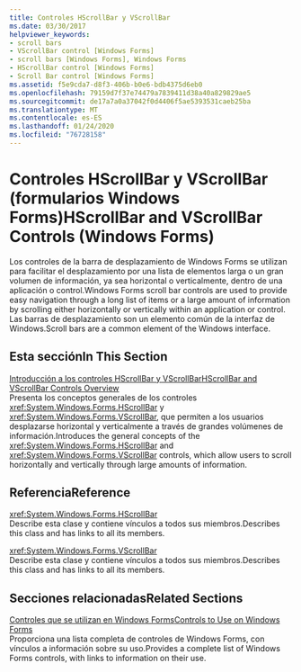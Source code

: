 ```yaml
---
title: Controles HScrollBar y VScrollBar
ms.date: 03/30/2017
helpviewer_keywords:
- scroll bars
- VScrollBar control [Windows Forms]
- scroll bars [Windows Forms], Windows Forms
- HScrollBar control [Windows Forms]
- Scroll Bar control [Windows Forms]
ms.assetid: f5e9cda7-d8f3-406b-b0e6-bdb4375d6eb0
ms.openlocfilehash: 79159d7f37e74479a7839411d38a40a829829ae5
ms.sourcegitcommit: de17a7a0a37042f0d4406f5ae5393531caeb25ba
ms.translationtype: MT
ms.contentlocale: es-ES
ms.lasthandoff: 01/24/2020
ms.locfileid: "76728158"
---
```

# <a name="hscrollbar-and-vscrollbar-controls-windows-forms"></a><span data-ttu-id="4cdf7-102">Controles HScrollBar y VScrollBar (formularios Windows Forms)</span><span class="sxs-lookup"><span data-stu-id="4cdf7-102">HScrollBar and VScrollBar Controls (Windows Forms)</span></span>
<span data-ttu-id="4cdf7-103">Los controles de la barra de desplazamiento de Windows Forms se utilizan para facilitar el desplazamiento por una lista de elementos larga o un gran volumen de información, ya sea horizontal o verticalmente, dentro de una aplicación o control.</span><span class="sxs-lookup"><span data-stu-id="4cdf7-103">Windows Forms scroll bar controls are used to provide easy navigation through a long list of items or a large amount of information by scrolling either horizontally or vertically within an application or control.</span></span> <span data-ttu-id="4cdf7-104">Las barras de desplazamiento son un elemento común de la interfaz de Windows.</span><span class="sxs-lookup"><span data-stu-id="4cdf7-104">Scroll bars are a common element of the Windows interface.</span></span>  
  
## <a name="in-this-section"></a><span data-ttu-id="4cdf7-105">Esta sección</span><span class="sxs-lookup"><span data-stu-id="4cdf7-105">In This Section</span></span>  
 [<span data-ttu-id="4cdf7-106">Introducción a los controles HScrollBar y VScrollBar</span><span class="sxs-lookup"><span data-stu-id="4cdf7-106">HScrollBar and VScrollBar Controls Overview</span></span>](hscrollbar-and-vscrollbar-controls-overview-windows-forms.md)  
 <span data-ttu-id="4cdf7-107">Presenta los conceptos generales de los controles <xref:System.Windows.Forms.HScrollBar> y <xref:System.Windows.Forms.VScrollBar>, que permiten a los usuarios desplazarse horizontal y verticalmente a través de grandes volúmenes de información.</span><span class="sxs-lookup"><span data-stu-id="4cdf7-107">Introduces the general concepts of the <xref:System.Windows.Forms.HScrollBar> and <xref:System.Windows.Forms.VScrollBar> controls, which allow users to scroll horizontally and vertically through large amounts of information.</span></span>  
  
## <a name="reference"></a><span data-ttu-id="4cdf7-108">Referencia</span><span class="sxs-lookup"><span data-stu-id="4cdf7-108">Reference</span></span>  
 <xref:System.Windows.Forms.HScrollBar>  
 <span data-ttu-id="4cdf7-109">Describe esta clase y contiene vínculos a todos sus miembros.</span><span class="sxs-lookup"><span data-stu-id="4cdf7-109">Describes this class and has links to all its members.</span></span>  
  
 <xref:System.Windows.Forms.VScrollBar>  
 <span data-ttu-id="4cdf7-110">Describe esta clase y contiene vínculos a todos sus miembros.</span><span class="sxs-lookup"><span data-stu-id="4cdf7-110">Describes this class and has links to all its members.</span></span>  
  
## <a name="related-sections"></a><span data-ttu-id="4cdf7-111">Secciones relacionadas</span><span class="sxs-lookup"><span data-stu-id="4cdf7-111">Related Sections</span></span>  
 [<span data-ttu-id="4cdf7-112">Controles que se utilizan en Windows Forms</span><span class="sxs-lookup"><span data-stu-id="4cdf7-112">Controls to Use on Windows Forms</span></span>](controls-to-use-on-windows-forms.md)  
 <span data-ttu-id="4cdf7-113">Proporciona una lista completa de controles de Windows Forms, con vínculos a información sobre su uso.</span><span class="sxs-lookup"><span data-stu-id="4cdf7-113">Provides a complete list of Windows Forms controls, with links to information on their use.</span></span>
